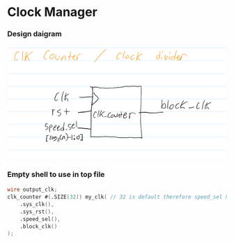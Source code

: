 # Clock Manager

### Design daigram
![Clk counter diagram](/imgs/design_diagrams/clock_counter.png)

### Empty shell to use in top file
```verilog
wire output_clk; 
clk_counter #(.SIZE(32)) my_clk( // 32 is default therefore speed_sel has 5 input
    .sys_clk(),
    .sys_rst(),
    .speed_sel(),
    .block_clk()
);
```